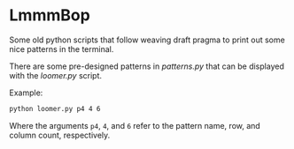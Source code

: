 # LmmmBop

Some old python scripts that follow weaving draft pragma to print out some nice patterns in the terminal.

There are some pre-designed patterns in _patterns.py_ that can be displayed with the _loomer.py_ script.

Example:
```zsh
python loomer.py p4 4 6
```

Where the arguments `p4`, `4`, and `6` refer to the pattern name, row, and column count, respectively.